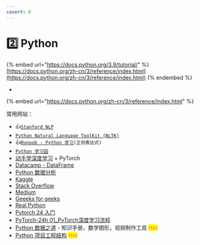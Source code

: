 ```yaml
---
coverY: 0
---
```


# 2️⃣ Python

{% embed url="https://docs.python.org/3.9/tutorial/" %}
[https://docs.python.org/zh-cn/3/reference/index.html](https://docs.python.org/zh-cn/3/reference/index.html)
{% endembed %}

*

{% embed url="https://docs.python.org/zh-cn/3/reference/index.html" %}

常用网站：

* :thumbsup:[`Stanford NLP`](http://nlp.stanford.edu:8080/sentiment/rntnDemo.html)
* [`Python Natural Language ToolKit (NLTK)`](https://www.nltk.org/index.html)
* :thumbsup:[`Runoob - Python 学习`](https://www.runoob.com/python/python-reg-expressions.html)`(正则表达式)`
* [`Python 学习园`](http://liao.cpython.org/index.html)
* [动手学深度学习](https://github.com/ShusenTang/Dive-into-DL-PyTorch?spm=a2c6h.12873639.article-detail.7.78f96a36nL25Ij) + PyTorch
* [Datacamp - DataFrame](https://www.datacamp.com/community/tutorials/pandas-tutorial-dataframe-python#question1)
* [Python 数据分析](https://openbiox.github.io/py4ds-CN/visulization.html)
* [Kaggle](https://www.kaggle.com/)
* [Stack Overflow](https://stackoverflow.com/)
* [Medium](https://medium.com/)
* [Geeeks for geeks](https://www.geeksforgeeks.org/)
* [Real Python](https://realpython.com/)
* [Pytorch 24 入门](https://github.com/liufei65536/mrdbourke\_pytorch-deep-learning\_cn)
* [PyTorch-24h 01\_PyTorch深度学习流程](https://mp.weixin.qq.com/s/sRO9K-HkTmxuJY7fb5mlBg)
* [Python 数据之道](http://liyangbit.com/)  - 知识手册，数学图形，视频制作工具 _<mark style="color:orange;">**Hot**</mark>_
* [Python 项目工程结构](https://pyloong.github.io/pythonic-project-guidelines/guidelines/project\_management/project\_structure/) _<mark style="color:orange;">**Hot**</mark>_

